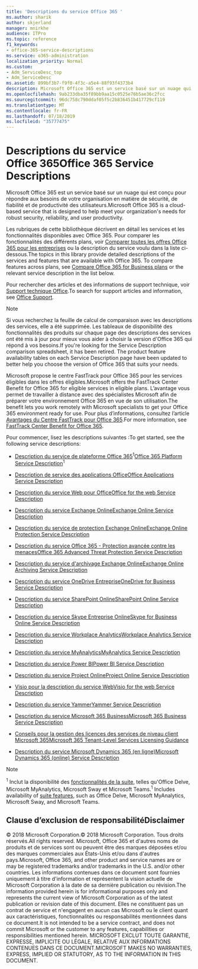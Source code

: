```yaml
---
title: 'Descriptions du service Office 365 '
ms.author: sharik
author: skjerland
manager: mnirkhe
audience: ITPro
ms.topic: reference
f1_keywords:
- office-365-service-descriptions
ms.service: o365-administration
localization_priority: Normal
ms.custom:
- Adm_ServiceDesc_top
- Adm_ServiceDesc
ms.assetid: 899bf3b7-f9f0-4f3c-a5e4-88f93f4373b4
description: Microsoft Office 365 est un service basé sur un nuage qui est conçu pour répondre aux besoins de votre organisation en matière de sécurité, de fiabilité et de productivité des utilisateurs.
ms.openlocfilehash: 9ab233dba35f89bb9aa15c0525e76b5ae36c2fcc
ms.sourcegitcommit: 96dc758c790ddaf05f5c2b836451b417729cf119
ms.translationtype: MT
ms.contentlocale: fr-FR
ms.lasthandoff: 07/18/2019
ms.locfileid: "35777475"
---
```

# <a name="office-365-service-descriptions"></a><span data-ttu-id="426e7-103">Descriptions du service Office 365</span><span class="sxs-lookup"><span data-stu-id="426e7-103">Office 365 Service Descriptions</span></span> 

<span data-ttu-id="426e7-104">Microsoft Office 365 est un service basé sur un nuage qui est conçu pour répondre aux besoins de votre organisation en matière de sécurité, de fiabilité et de productivité des utilisateurs.</span><span class="sxs-lookup"><span data-stu-id="426e7-104">Microsoft Office 365 is a cloud-based service that is designed to help meet your organization's needs for robust security, reliability, and user productivity.</span></span> 
  
<span data-ttu-id="426e7-p101">Les rubriques de cette bibliothèque décrivent en détail les services et les fonctionnalités disponibles avec Office 365. Pour comparer les fonctionnalités des différents plans, voir [Comparer toutes les offres Office 365 pour les entreprises](http://go.microsoft.com/fwlink/?LinkID=799177&amp;clcid=0x409) ou la description du service voulu dans la liste ci-dessous.</span><span class="sxs-lookup"><span data-stu-id="426e7-p101">The topics in this library provide detailed descriptions of the services and features that are available with Office 365. To compare features across plans, see [Compare Office 365 for Business plans](http://go.microsoft.com/fwlink/?LinkID=799177&amp;clcid=0x409) or the relevant service description in the list below.</span></span> 
  
<span data-ttu-id="426e7-107">Pour rechercher des articles et des informations de support technique, voir [Support technique Office](https://support.office.com/).</span><span class="sxs-lookup"><span data-stu-id="426e7-107">To search for support articles and information, see [Office Support](https://support.office.com/).</span></span>
  
> [!NOTE]
> <span data-ttu-id="426e7-p102">Si vous recherchez la feuille de calcul de comparaison avec les descriptions des services, elle a été supprimée. Les tableaux de disponibilité des fonctionnalités des produits sur chaque page des descriptions des services ont été mis à jour pour mieux vous aider à choisir la version d'Office 365 qui répond à vos besoins.</span><span class="sxs-lookup"><span data-stu-id="426e7-p102">If you're looking for the Service Description comparison spreadsheet, it has been retired. The product feature availability tables on each Service Description page have been updated to better help you choose the version of Office 365 that suits your needs.</span></span> 
  
<span data-ttu-id="426e7-110">Microsoft propose le centre FastTrack pour Office 365 pour les services éligibles dans les offres éligibles.</span><span class="sxs-lookup"><span data-stu-id="426e7-110">Microsoft offers the FastTrack Center Benefit for Office 365 for eligible services in eligible plans.</span></span> <span data-ttu-id="426e7-111">L’avantage vous permet de travailler à distance avec des spécialistes Microsoft afin de préparer votre environnement Office 365 en vue de son utilisation.</span><span class="sxs-lookup"><span data-stu-id="426e7-111">The benefit lets you work remotely with Microsoft specialists to get your Office 365 environment ready for use.</span></span> <span data-ttu-id="426e7-112">Pour plus d’informations, consultez l’article [Avantages du Centre FastTrack pour Office 365](https://docs.microsoft.com/fasttrack/O365-fasttrack-benefit-for-office-365).</span><span class="sxs-lookup"><span data-stu-id="426e7-112">For more information, see [FastTrack Center Benefit for Office 365](https://docs.microsoft.com/fasttrack/O365-fasttrack-benefit-for-office-365).</span></span>
  
<span data-ttu-id="426e7-113">Pour commencer, lisez les descriptions suivantes :</span><span class="sxs-lookup"><span data-stu-id="426e7-113">To get started, see the following service descriptions:</span></span>
  
- <span data-ttu-id="426e7-114">[Description du service de plateforme Office 365](office-365-platform-service-description/office-365-platform-service-description.md)<sup>1</sup></span><span class="sxs-lookup"><span data-stu-id="426e7-114">[Office 365 Platform Service Description](office-365-platform-service-description/office-365-platform-service-description.md)<sup>1</sup></span></span>
    
- [<span data-ttu-id="426e7-115">Description de service des applications Office</span><span class="sxs-lookup"><span data-stu-id="426e7-115">Office Applications Service Description</span></span>](office-applications-service-description/office-applications-service-description.md)
    
- [<span data-ttu-id="426e7-116">Description du service Web pour Office</span><span class="sxs-lookup"><span data-stu-id="426e7-116">Office for the web Service Description</span></span>](office-online-service-description/office-online-service-description.md)
    
- [<span data-ttu-id="426e7-117">Description du service Exchange Online</span><span class="sxs-lookup"><span data-stu-id="426e7-117">Exchange Online Service Description</span></span>](exchange-online-service-description/exchange-online-service-description.md)
    
- [<span data-ttu-id="426e7-118">Description du service de protection Exchange Online</span><span class="sxs-lookup"><span data-stu-id="426e7-118">Exchange Online Protection Service Description</span></span>](exchange-online-protection-service-description/exchange-online-protection-service-description.md)
    
- [<span data-ttu-id="426e7-119">Description du service Office 365 - Protection avancée contre les menaces</span><span class="sxs-lookup"><span data-stu-id="426e7-119">Office 365 Advanced Threat Protection Service Description</span></span>](office-365-advanced-threat-protection-service-description.md)
    
- [<span data-ttu-id="426e7-120">Description du service d'archivage Exchange Online</span><span class="sxs-lookup"><span data-stu-id="426e7-120">Exchange Online Archiving Service Description</span></span>](exchange-online-archiving-service-description/exchange-online-archiving-service-description.md)
    
- [<span data-ttu-id="426e7-121">Description du service OneDrive Entreprise</span><span class="sxs-lookup"><span data-stu-id="426e7-121">OneDrive for Business Service Description</span></span>](onedrive-for-business-service-description.md)
    
- [<span data-ttu-id="426e7-122">Description du service SharePoint Online</span><span class="sxs-lookup"><span data-stu-id="426e7-122">SharePoint Online Service Description</span></span>](sharepoint-online-service-description/sharepoint-online-service-description.md)
    
- [<span data-ttu-id="426e7-123">Description du service Skype Entreprise Online</span><span class="sxs-lookup"><span data-stu-id="426e7-123">Skype for Business Online Service Description</span></span>](skype-for-business-online-service-description/skype-for-business-online-service-description.md)
    
- [<span data-ttu-id="426e7-124">Description du service Workplace Analytics</span><span class="sxs-lookup"><span data-stu-id="426e7-124">Workplace Analytics Service Description</span></span>](workplace-analytics-service-description.md)

- [<span data-ttu-id="426e7-125">Description du service MyAnalytics</span><span class="sxs-lookup"><span data-stu-id="426e7-125">MyAnalytics Service Description</span></span>](mya-service-description.md)
    
- [<span data-ttu-id="426e7-126">Description du service Power BI</span><span class="sxs-lookup"><span data-stu-id="426e7-126">Power BI Service Description</span></span>](power-bi-service-description.md)
    
- [<span data-ttu-id="426e7-127">Description du service Project Online</span><span class="sxs-lookup"><span data-stu-id="426e7-127">Project Online Service Description</span></span>](project-online-service-description/project-online-service-description.md)
    
- [<span data-ttu-id="426e7-128">Visio pour la description du service Web</span><span class="sxs-lookup"><span data-stu-id="426e7-128">Visio for the web Service Description</span></span>](visio-online-service-description/visio-online-service-description.md)
    
- [<span data-ttu-id="426e7-129">Description du service Yammer</span><span class="sxs-lookup"><span data-stu-id="426e7-129">Yammer Service Description</span></span>](yammer-service-description/yammer-service-description.md)

- [<span data-ttu-id="426e7-130">Description du service Microsoft 365 Business</span><span class="sxs-lookup"><span data-stu-id="426e7-130">Microsoft 365 Business Service Description</span></span>](microsoft-365-service-descriptions/microsoft-365-business-service-description.md)

- [<span data-ttu-id="426e7-131">Conseils pour la gestion des licences des services de niveau client Microsoft 365</span><span class="sxs-lookup"><span data-stu-id="426e7-131">Microsoft 365 Tenant-Level Services Licensing Guidance</span></span>](microsoft-365-service-descriptions/microsoft-365-tenantlevel-services-licensing-guidance.md)
    
- [<span data-ttu-id="426e7-132">Description du service Microsoft Dynamics 365 (en ligne)</span><span class="sxs-lookup"><span data-stu-id="426e7-132">Microsoft Dynamics 365 (online) Service Description</span></span>](microsoft-dynamics-365-online-service-description.md)
    
> [!NOTE]
> <span data-ttu-id="426e7-133"><sup>1</sup> Inclut la disponibilité des [fonctionnalités de la suite](https://technet.microsoft.com/EN-US/library/office-365-suite-features.aspx), telles qu'Office Delve, Microsoft MyAnalytics, Microsoft Sway et Microsoft Teams.</span><span class="sxs-lookup"><span data-stu-id="426e7-133"><sup>1</sup> Includes availability of [suite features](https://technet.microsoft.com/EN-US/library/office-365-suite-features.aspx), such as Office Delve, Microsoft MyAnalytics, Microsoft Sway, and Microsoft Teams.</span></span> 
  
## <a name="disclaimer"></a><span data-ttu-id="426e7-134">Clause d’exclusion de responsabilité</span><span class="sxs-lookup"><span data-stu-id="426e7-134">Disclaimer</span></span>

<span data-ttu-id="426e7-135">© 2018 Microsoft Corporation.</span><span class="sxs-lookup"><span data-stu-id="426e7-135">© 2018 Microsoft Corporation.</span></span> <span data-ttu-id="426e7-136">Tous droits réservés.</span><span class="sxs-lookup"><span data-stu-id="426e7-136">All rights reserved.</span></span> <span data-ttu-id="426e7-137">Microsoft, Office 365 et d'autres noms de produits et de services sont ou peuvent être des marques déposées et/ou des marques commerciales aux États-Unis et/ou dans d'autres pays.</span><span class="sxs-lookup"><span data-stu-id="426e7-137">Microsoft, Office 365, and other product and service names are or may be registered trademarks and/or trademarks in the U.S. and/or other countries.</span></span> <span data-ttu-id="426e7-138">Les informations contenues dans ce document sont fournies uniquement à titre d'information et représentent la vision actuelle de Microsoft Corporation à la date de sa dernière publication ou révision.</span><span class="sxs-lookup"><span data-stu-id="426e7-138">The information provided herein is for informational purposes only and represents the current view of Microsoft Corporation as of the latest publication or revision date of this document.</span></span> <span data-ttu-id="426e7-139">Elles ne constituent pas un contrat de service et n'engagent en aucun cas Microsoft ou le client quant aux caractéristiques, fonctionnalités ou responsabilités mentionnées dans ce document.</span><span class="sxs-lookup"><span data-stu-id="426e7-139">It is not intended to be a service contract, and does not commit Microsoft or the customer to any features, capabilities or responsibilities mentioned herein.</span></span> <span data-ttu-id="426e7-140">MICROSOFT EXCLUT TOUTE GARANTIE, EXPRESSE, IMPLICITE OU LÉGALE, RELATIVE AUX INFORMATIONS CONTENUES DANS CE DOCUMENT.</span><span class="sxs-lookup"><span data-stu-id="426e7-140">MICROSOFT MAKES NO WARRANTIES, EXPRESS, IMPLIED OR STATUTORY, AS TO THE INFORMATION IN THIS DOCUMENT.</span></span> 
  
